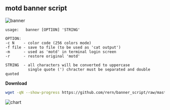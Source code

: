 motd banner script
---

![banner](https://github.com/rern/banner_script/blob/master/banner.png)  

```
usage:   banner [OPTION] 'STRING'

OPTION:
-c N    - color code (256 colors mode)
-f file - save to file (to be used as 'cat output')
-m      - used as 'motd' in terminal login screen
-r      - restore original 'motd'

STRING  - all characters will be converted to uppercase
          single quote (') chracter must be separated and double quoted
```

**Download**
```sh
wget -qN --show-progress https://github.com/rern/banner_script/raw/master/banner -P /usr/local/bin; chmod +x /usr/local/bin/banner
```
![chart](https://github.com/rern/banner_script/blob/master/color_chart.png)
